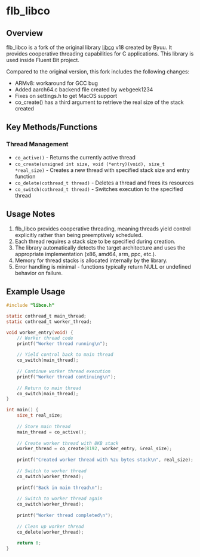 # flb_libco

## Overview

flb_libco is a fork of the original library [libco](https://byuu.org/library/libco/) v18 created by Byuu. It provides cooperative threading capabilities for C applications. This library is used inside Fluent Bit project.

Compared to the original version, this fork includes the following changes:
- ARMv8: workaround for GCC bug
- Added aarch64.c backend file created by webgeek1234
- Fixes on settings.h to get MacOS support
- co_create() has a third argument to retrieve the real size of the stack created

## Key Methods/Functions

### Thread Management
- `co_active()` - Returns the currently active thread
- `co_create(unsigned int size, void (*entry)(void), size_t *real_size)` - Creates a new thread with specified stack size and entry function
- `co_delete(cothread_t thread)` - Deletes a thread and frees its resources
- `co_switch(cothread_t thread)` - Switches execution to the specified thread

## Usage Notes

1. flb_libco provides cooperative threading, meaning threads yield control explicitly rather than being preemptively scheduled.
2. Each thread requires a stack size to be specified during creation.
3. The library automatically detects the target architecture and uses the appropriate implementation (x86, amd64, arm, ppc, etc.).
4. Memory for thread stacks is allocated internally by the library.
5. Error handling is minimal - functions typically return NULL or undefined behavior on failure.

## Example Usage

```c
#include "libco.h"

static cothread_t main_thread;
static cothread_t worker_thread;

void worker_entry(void) {
    // Worker thread code
    printf("Worker thread running\n");
    
    // Yield control back to main thread
    co_switch(main_thread);
    
    // Continue worker thread execution
    printf("Worker thread continuing\n");
    
    // Return to main thread
    co_switch(main_thread);
}

int main() {
    size_t real_size;
    
    // Store main thread
    main_thread = co_active();
    
    // Create worker thread with 8KB stack
    worker_thread = co_create(8192, worker_entry, &real_size);
    
    printf("Created worker thread with %zu bytes stack\n", real_size);
    
    // Switch to worker thread
    co_switch(worker_thread);
    
    printf("Back in main thread\n");
    
    // Switch to worker thread again
    co_switch(worker_thread);
    
    printf("Worker thread completed\n");
    
    // Clean up worker thread
    co_delete(worker_thread);
    
    return 0;
}
```